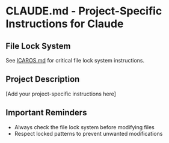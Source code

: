 # CLAUDE.md - Project-Specific Instructions for Claude

## File Lock System
See [ICAROS.md](./ICAROS.md) for critical file lock system instructions.

## Project Description
[Add your project-specific instructions here]

## Important Reminders
- Always check the file lock system before modifying files
- Respect locked patterns to prevent unwanted modifications